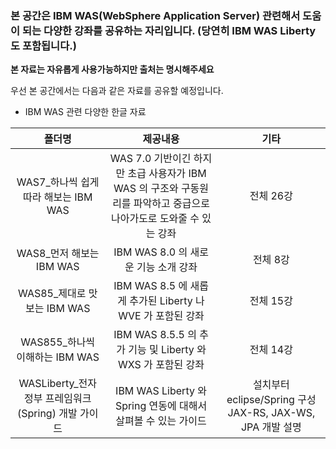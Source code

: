### 본 공간은 IBM WAS(WebSphere Application Server) 관련해서 도움이 되는 다양한 강좌를 공유하는 자리입니다. (당연히 IBM WAS Liberty 도 포함됩니다.)


**본 자료는 자유롭게 사용가능하지만 출처는 명시해주세요**


우선 본 공간에서는 다음과 같은 자료를 공유할 예정입니다.

* IBM WAS 관련 다양한 한글 자료


|폴더명|제공내용|기타|
|:---:|:---:|:---:|
|WAS7_하나씩 쉽게 따라 해보는 IBM WAS|WAS 7.0 기반이긴 하지만 초급 사용자가 IBM WAS 의 구조와 구동원리를 파악하고 중급으로 나아가도로 도와줄 수 있는 강좌 |전체 26강|
|WAS8_먼저 해보는 IBM WAS|IBM WAS 8.0 의 새로운 기능 소개 강좌|전체 8강|
|WAS85_제대로 맛보는 IBM WAS|IBM WAS 8.5 에 새롭게 추가된 Liberty 나 WVE 가 포함된 강좌|전체 15강|
|WAS855_하나씩 이해하는 IBM WAS|IBM WAS 8.5.5 의 추가 기능 및 Liberty 와 WXS 가 포함된 강좌|전체 14강|
|WASLiberty_전자 정부 프레임워크(Spring) 개발 가이드|IBM WAS Liberty 와 Spring 연동에 대해서 살펴볼 수 있는 가이드|설치부터 eclipse/Spring 구성 JAX-RS, JAX-WS, JPA 개발 설명|



